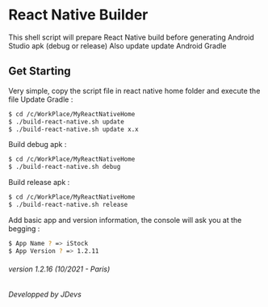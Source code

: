 # React Native Builder

This shell script will prepare React Native build before generating Android Studio apk (debug or release)
Also update update Android Gradle

## Get Starting

Very simple, copy the script file in react native home folder and execute the file
Update Gradle : 
```sh
$ cd /c/WorkPlace/MyReactNativeHome
$ ./build-react-native.sh update
$ ./build-react-native.sh update x.x
```
Build debug apk :
```sh
$ cd /c/WorkPlace/MyReactNativeHome
$ ./build-react-native.sh debug
```
Build release apk : 
```sh
$ cd /c/WorkPlace/MyReactNativeHome
$ ./build-react-native.sh release
```
Add basic app and version information, the console will ask you at the begging : 
```sh
$ App Name ? => iStock
$ App Version ? => 1.2.11
```

###### version 1.2.16 (10/2021 - Paris)
###### Developped by JDevs